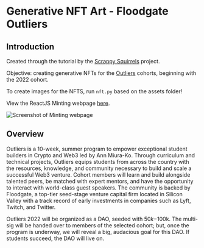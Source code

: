 # Generative NFT Art - Floodgate Outliers

## Introduction
Created through the tutorial by the [Scrappy Squirrels](https://www.scrappysquirrels.co/) project.

Objective: creating generative NFTs for the [Outliers](https://www.outliers.build/) cohorts, beginning with the 2022 cohort. 

To create images for the NFTS, run `nft.py` based on the assets folder!

View the ReactJS Minting webpage [here](https://github.com/joycexjiang/outliersnft-web).

<img alt="Screenshot of Minting webpage" src="https://freight.cargo.site/t/original/i/a3c549cb74bd2d1fee6902386871a96b5f358dcf7efe74e957d7c3834da10aee/Screen-Shot-2022-07-12-at-10.39.14-AM.png">


## Overview
Outliers is a 10-week, summer program to empower exceptional student builders in Crypto and Web3 led by Ann Miura-Ko. Through curriculum and technical projects, Outliers equips students from across the country with the resources, knowledge, and community necessary to build and scale a successful Web3 venture. Cohort members will learn and build alongside talented peers, be matched with expert mentors, and have the opportunity to interact with world-class guest speakers. The community is backed by Floodgate, a top-tier seed-stage venture capital firm located in Silicon Valley with a track record of early investments in companies such as Lyft, Twitch, and Twitter.

Outliers 2022 will be organized as a DAO, seeded with $50k-$100k. The multi-sig will be handed over to members of the selected cohort; but, once the program is underway, we will reveal a big, audacious goal for this DAO. If students succeed, the DAO will live on.
